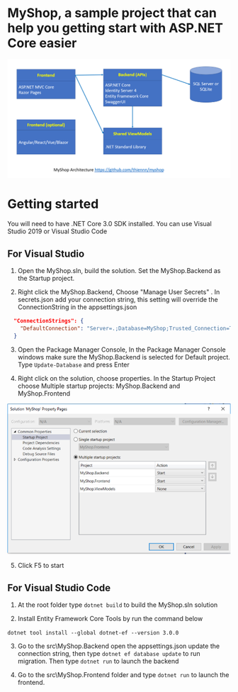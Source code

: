 # MyShop, a sample project that can help you getting start with ASP.NET Core easier

![My Shop Architecture](img/myshop.png)

# Getting started

You will need to have .NET Core 3.0 SDK installed. You can use Visual Studio 2019 or Visual Studio Code

## For Visual Studio

1. Open the MyShop.sln, build the solution. Set the MyShop.Backend as the Startup project.

2. Right click the MyShop.Backend, Choose "Manage User Secrets"
. In secrets.json add your connection string, this setting will override the ConnectionString in the appsettings.json

```json
  "ConnectionStrings": {
    "DefaultConnection": "Server=.;Database=MyShop;Trusted_Connection=True;MultipleActiveResultSets=true"
  }
```

3. Open the Package Manager Console, In the Package Manager Console windows make sure the MyShop.Backend is selected for Default project. Type `Update-Database` and press Enter

4. Right click on the solution, choose properties. In the Startup Project choose Multiple startup projects: MyShop.Backend and MyShop.Frontend

![](img/startup.png)

5. Click F5 to start

## For Visual Studio Code

1. At the root folder type `dotnet build` to build the MyShop.sln solution

2. Install Entity Framework Core Tools by run the command below

`dotnet tool install --global dotnet-ef --version 3.0.0`

3. Go to the src\MyShop.Backend open the appsettings.json update the connection string, then type `dotnet ef database update` to run migration. Then type `dotnet run` to launch the backend

4. Go to the src\MyShop.Frontend folder and type `dotnet run` to launch the frontend.